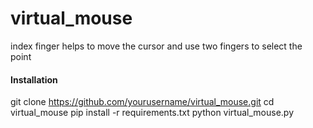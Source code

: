 # virtual_mouse
index finger helps to move the cursor and use two fingers to select the point

#### Installation
git clone https://github.com/yourusername/virtual_mouse.git
cd virtual_mouse
pip install -r requirements.txt
python virtual_mouse.py
